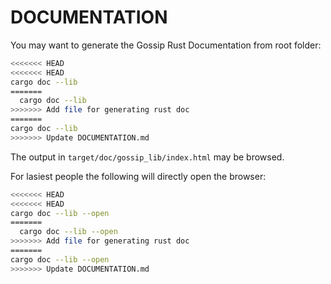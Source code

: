 # DOCUMENTATION

You may want to generate the Gossip Rust Documentation from root folder:

````bash
<<<<<<< HEAD
<<<<<<< HEAD
cargo doc --lib
=======
  cargo doc --lib
>>>>>>> Add file for generating rust doc
=======
cargo doc --lib
>>>>>>> Update DOCUMENTATION.md
````

The output in `target/doc/gossip_lib/index.html` may be browsed.

For lasiest people the following will directly open the browser:

````bash
<<<<<<< HEAD
<<<<<<< HEAD
cargo doc --lib --open
=======
  cargo doc --lib --open
>>>>>>> Add file for generating rust doc
=======
cargo doc --lib --open
>>>>>>> Update DOCUMENTATION.md
````
